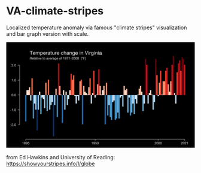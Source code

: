 # VA-climate-stripes

Localized temperature anomaly via famous "climate stripes" visualization and bar graph version with scale. 

![Stripes 1](https://github.com/sharath-rered/VA-climate-stripes/blob/main/NORTH_AMERICA-USA-Virginia-1895-2021-NO-barslabel.png)

from Ed Hawkins and University of Reading: https://showyourstripes.info/l/globe
